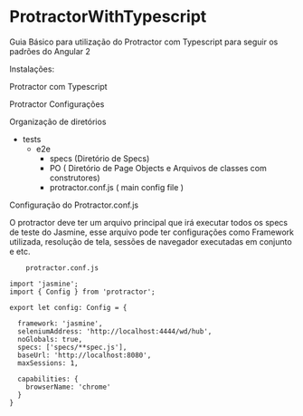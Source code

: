 # ProtractorWithTypescript
Guia Básico para utilização do Protractor com Typescript para seguir os padrões do Angular 2



Instalações:





Protractor com Typescript

Protractor Configurações

Organização de diretórios

- tests
	- e2e
		- specs (Diretório de Specs)
		- PO ( Diretório de Page Objects e Arquivos de classes com construtores)
		- protractor.conf.js ( main config file )


Configuração do Protractor.conf.js

O protractor deve ter um arquivo principal que irá executar todos os specs de teste do Jasmine, esse arquivo pode ter configurações como Framework utilizada, resolução de tela, sessões de navegador executadas em conjunto e etc.


```
    protractor.conf.js

import 'jasmine';
import { Config } from 'protractor';

export let config: Config = {

  framework: 'jasmine',
  seleniumAddress: 'http://localhost:4444/wd/hub',
  noGlobals: true,
  specs: ['specs/**spec.js'],
  baseUrl: 'http://localhost:8080',
  maxSessions: 1,

  capabilities: {
    browserName: 'chrome'
  }
}

```